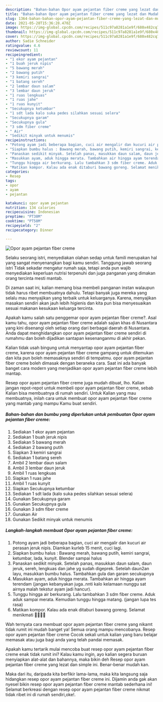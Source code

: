 ```yaml
---
description: "Bahan-bahan Opor ayam pejantan fiber creme yang lezat dan Mudah Dibuat"
title: "Bahan-bahan Opor ayam pejantan fiber creme yang lezat dan Mudah Dibuat"
slug: 1364-bahan-bahan-opor-ayam-pejantan-fiber-creme-yang-lezat-dan-mudah-dibuat
date: 2021-05-28T15:36:28.470Z
image: https://img-global.cpcdn.com/recipes/511c97a8281a1e9f/680x482cq70/opor-ayam-pejantan-fiber-creme-foto-resep-utama.jpg
thumbnail: https://img-global.cpcdn.com/recipes/511c97a8281a1e9f/680x482cq70/opor-ayam-pejantan-fiber-creme-foto-resep-utama.jpg
cover: https://img-global.cpcdn.com/recipes/511c97a8281a1e9f/680x482cq70/opor-ayam-pejantan-fiber-creme-foto-resep-utama.jpg
author: Sadie Schneider
ratingvalue: 4.6
reviewcount: 11
recipeingredient:
- "1 ekor ayam pejantan"
- "1 buah jeruk nipis"
- "5 bawang merah"
- "2 bawang putih"
- "3 kemiri sangrai"
- "1 batang sereh"
- "2 lembar daun salam"
- "3 lembar daun jeruk"
- "1 ruas lengkuas"
- "1 ruas jahe"
- "1 ruas kunyit"
- "Secukupnya ketumbar"
- "1 sdt lada kalo suka pedes silahkan sesuai selera"
- "Secukupnya garam"
- "Secukupnya gula"
- "3 sdm fiber creme"
- " Air"
- "Sedikit minyak untuk menumis"
recipeinstructions:
- "Potong ayam jadi beberapa bagian, cuci air mengalir dan kucuri air perasan jeruk nipis. Diamkan kurleb 15 menit, cuci lagi."
- "Siapkan bumbu halus : Bawang merah, bawang putih, kemiri sangrai, ketumbar, lada, kunyit. Blender sampai halus"
- "Panaskan sedikit minyak. Setelah panas, masukkan daun salam, daun jeruk, sereh, lengkuas dan jahe yg sudah digeprek. Setelah daun2an layu, masukkan bumbu halus. Tambahkan gula dan garam secukupnya"
- "Masukkan ayam, aduk hingga merata. Tambahkan air hingga ayam terendam (jangan kebanyakan juga..nnti kalo kelamaan nunggu sat airnya malah tekstur ayam jadi hancur)."
- "Tunggu hingga air berkurang. Lalu tambahkan 3 sdm fiber creme. Aduk aduk sampai merata. Kemudian tunggu hingga matang. (jangan lupa tes rasa)"
- "Matikan kompor. Kalau ada enak ditaburi bawang goreng. Selamat menikmati 🥰🥰🙏🙏"
categories:
- Resep
tags:
- opor
- ayam
- pejantan

katakunci: opor ayam pejantan 
nutrition: 134 calories
recipecuisine: Indonesian
preptime: "PT30M"
cooktime: "PT58M"
recipeyield: "2"
recipecategory: Dinner

---
```



![Opor ayam pejantan fiber creme](https://img-global.cpcdn.com/recipes/511c97a8281a1e9f/680x482cq70/opor-ayam-pejantan-fiber-creme-foto-resep-utama.jpg)

Selaku seorang istri, menyediakan olahan sedap untuk famili merupakan hal yang sangat menyenangkan bagi kamu sendiri. Tanggung jawab seorang istri Tidak sekadar mengatur rumah saja, tetapi anda pun wajib menyediakan keperluan nutrisi terpenuhi dan juga panganan yang dimakan orang tercinta mesti mantab.

Di zaman  saat ini, kalian memang bisa membeli panganan instan walaupun tidak harus ribet membuatnya dahulu. Tetapi banyak juga mereka yang selalu mau menyajikan yang terbaik untuk keluarganya. Karena, menyajikan masakan sendiri akan jauh lebih higienis dan kita pun bisa menyesuaikan sesuai makanan kesukaan keluarga tercinta. 



Apakah kamu salah satu penggemar opor ayam pejantan fiber creme?. Asal kamu tahu, opor ayam pejantan fiber creme adalah sajian khas di Nusantara yang kini disenangi oleh setiap orang dari berbagai daerah di Nusantara. Anda dapat menghidangkan opor ayam pejantan fiber creme sendiri di rumahmu dan boleh dijadikan santapan kesenanganmu di akhir pekan.

Kalian tidak usah bingung untuk menyantap opor ayam pejantan fiber creme, karena opor ayam pejantan fiber creme gampang untuk ditemukan dan kita pun boleh memasaknya sendiri di tempatmu. opor ayam pejantan fiber creme boleh dimasak dengan beraneka cara. Saat ini ada banyak banget cara modern yang menjadikan opor ayam pejantan fiber creme lebih mantap.

Resep opor ayam pejantan fiber creme juga mudah dibuat, lho. Kalian jangan repot-repot untuk membeli opor ayam pejantan fiber creme, sebab Kalian bisa membuatnya di rumah sendiri. Untuk Kalian yang mau membuatnya, inilah cara untuk membuat opor ayam pejantan fiber creme yang mantab yang mampu Kamu buat sendiri.

<!--inarticleads1-->

##### Bahan-bahan dan bumbu yang diperlukan untuk pembuatan Opor ayam pejantan fiber creme:

1. Sediakan 1 ekor ayam pejantan
1. Sediakan 1 buah jeruk nipis
1. Sediakan 5 bawang merah
1. Sediakan 2 bawang putih
1. Siapkan 3 kemiri sangrai
1. Sediakan 1 batang sereh
1. Ambil 2 lembar daun salam
1. Ambil 3 lembar daun jeruk
1. Ambil 1 ruas lengkuas
1. Siapkan 1 ruas jahe
1. Ambil 1 ruas kunyit
1. Siapkan Secukupnya ketumbar
1. Sediakan 1 sdt lada (kalo suka pedes silahkan sesuai selera)
1. Gunakan Secukupnya garam
1. Gunakan Secukupnya gula
1. Gunakan 3 sdm fiber creme
1. Gunakan  Air
1. Gunakan Sedikit minyak untuk menumis




<!--inarticleads2-->

##### Langkah-langkah membuat Opor ayam pejantan fiber creme:

1. Potong ayam jadi beberapa bagian, cuci air mengalir dan kucuri air perasan jeruk nipis. Diamkan kurleb 15 menit, cuci lagi.
1. Siapkan bumbu halus : Bawang merah, bawang putih, kemiri sangrai, ketumbar, lada, kunyit. Blender sampai halus
1. Panaskan sedikit minyak. Setelah panas, masukkan daun salam, daun jeruk, sereh, lengkuas dan jahe yg sudah digeprek. Setelah daun2an layu, masukkan bumbu halus. Tambahkan gula dan garam secukupnya
1. Masukkan ayam, aduk hingga merata. Tambahkan air hingga ayam terendam (jangan kebanyakan juga..nnti kalo kelamaan nunggu sat airnya malah tekstur ayam jadi hancur).
1. Tunggu hingga air berkurang. Lalu tambahkan 3 sdm fiber creme. Aduk aduk sampai merata. Kemudian tunggu hingga matang. (jangan lupa tes rasa)
1. Matikan kompor. Kalau ada enak ditaburi bawang goreng. Selamat menikmati 🥰🥰🙏🙏




Wah ternyata cara membuat opor ayam pejantan fiber creme yang nikamt tidak rumit ini mudah banget ya! Semua orang mampu mencobanya. Resep opor ayam pejantan fiber creme Cocok sekali untuk kalian yang baru belajar memasak atau juga bagi anda yang telah pandai memasak.

Apakah kamu tertarik mulai mencoba buat resep opor ayam pejantan fiber creme enak tidak rumit ini? Kalau kamu ingin, ayo kalian segera buruan menyiapkan alat-alat dan bahannya, maka bikin deh Resep opor ayam pejantan fiber creme yang lezat dan simple ini. Benar-benar mudah kan. 

Maka dari itu, daripada kita berfikir lama-lama, maka kita langsung saja hidangkan resep opor ayam pejantan fiber creme ini. Dijamin anda gak akan nyesel bikin resep opor ayam pejantan fiber creme mantab sederhana ini! Selamat berkreasi dengan resep opor ayam pejantan fiber creme nikmat tidak ribet ini di rumah sendiri,oke!.

